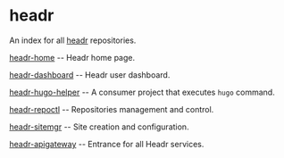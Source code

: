 # headr
An index for all [headr](https://headr.io) repositories.

[headr-home](https://github.com/seagullbird/headr-home) -- Headr home page.

[headr-dashboard](https://github.com/seagullbird/headr-dashboard) -- Headr user dashboard.

[headr-hugo-helper](https://github.com/seagullbird/headr-hugo-helper) -- A consumer project that executes `hugo` command.

[headr-repoctl](https://github.com/seagullbird/headr-repoctl) -- Repositories management and control.

[headr-sitemgr](https://github.com/seagullbird/headr-sitemgr) -- Site creation and configuration.

[headr-apigateway](https://github.com/seagullbird/headr-apigateway) -- Entrance for all Headr services.
